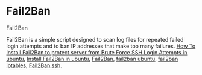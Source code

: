 # Fail2Ban
Fail2Ban

Fail2Ban is a simple script designed to scan log files for repeated failed login attempts and to ban IP addresses that make too many failures.
[How To Install Fail2Ban to protect server from Brute Force SSH Login Attempts in ubuntu](https://geekeasier.com/fail2ban-how-to-install-fail2ban-to-protect-server-from-brute-force-ssh-login-attempts-ubuntu/3774/),
[Install Fail2Ban in ubuntu](https://geekeasier.com/fail2ban-how-to-install-fail2ban-to-protect-server-from-brute-force-ssh-login-attempts-ubuntu/3774/),
[Fail2Ban](https://geekeasier.com/fail2ban-how-to-install-fail2ban-to-protect-server-from-brute-force-ssh-login-attempts-ubuntu/3774/),
[fail2ban ubuntu](https://geekeasier.com/fail2ban-how-to-install-fail2ban-to-protect-server-from-brute-force-ssh-login-attempts-ubuntu/3774/),
[fail2ban iptables](https://geekeasier.com/fail2ban-how-to-install-fail2ban-to-protect-server-from-brute-force-ssh-login-attempts-ubuntu/3774/),
[Fail2Ban ssh](https://geekeasier.com/fail2ban-how-to-install-fail2ban-to-protect-server-from-brute-force-ssh-login-attempts-ubuntu/3774/).
